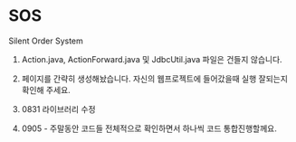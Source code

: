 # SOS
Silent Order System

1. Action.java, ActionForward.java 및 JdbcUtil.java   파일은 건들지 않습니다.

2. 페이지를 간략히 생성해놨습니다. 자신의 웹프로젝트에 들어갔을때 실행 잘되는지 확인해 주세요.
3. 0831 라이브러리 수정
4. 0905 - 주말동안 코드들 전체적으로 확인하면서 하나씩 코드 통합진행할께요.  
